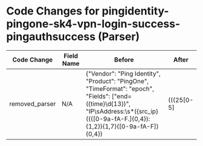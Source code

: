 # Code Changes for pingidentity-pingone-sk4-vpn-login-success-pingauthsuccess (Parser)

| Code Change | Field Name | Before | After |
|-------------|------------|--------|-------|
| removed_parser | N/A | {"Vendor": "Ping Identity", "Product": "PingOne", "TimeFormat": "epoch", "Fields": ["end=({time}\d{13})", "IP\sAddress:\s*({src_ip}((([0-9a-fA-F.]{0,4}):{1,2}){1,7}([0-9a-fA-F]){0,4})|(((25[0-5]|(2[0-4]|1\d|[0-9]|)\d)\.?\b){4}))(:({src_port}\d+))?", "Requested\sApplication\sID:\s*(N\/A|({requested_app_id}.*?))(\\n)*\s*Requested\sApplication\sName", "Requested\sApplication\sName:\s*({requested_app}.*?)(\\n)*\s*Password\sReset", "request=({result}[^\s]+)", "requestClientApplication=({app}.*?)\s\w+=", "suid=({user}[\w\.\-\!\#\^\~]{1,40}\$?)", "suser=({user}[\w\.\-\!\#\^\~]{1,40}\$?)", "flexString2=({action}.*?)\sDetails", "Country:\s({country}.*?)\s*(\\n)*New Device", "Mobile OS Version:\s({os}.*?)\s*(\\n)*Device Model", "Device Model:\s(N\/A|({device_name}.*?))\s*(\\n)*Device Lock"], "Name": "pingidentity-pingone-sk4-vpn-login-success-pingauthsuccess", "Conditions": ["destinationServiceName=Ping", "flexString2=Authentication", "Requested Application Name: VPN", "request=Success"], "ParserVersion": "v1.0.0"} | N/A |